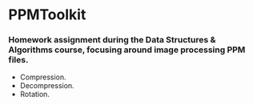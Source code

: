 # PPMToolkit
### Homework assignment during the Data Structures & Algorithms course, focusing around image processing PPM files. 
* Compression.
* Decompression.
* Rotation.
